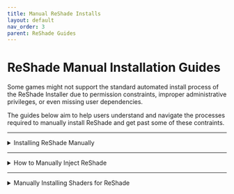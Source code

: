 ```yaml
---
title: Manual ReShade Installs
layout: default
nav_order: 3
parent: ReShade Guides
---
```


# ReShade Manual Installation Guides

Some games might not support the standard automated install process of the ReShade Installer due to permission constraints, improper administrative privileges, or even missing user dependencies.

The guides below aim to help users understand and navigate the processes required to manually install ReShade and get past some of these contraints.

---

<details markdown="block" class="details-tree">
<summary>Installing ReShade Manually</summary>

{: .note }
When manually installing ReShade, you have to manually install shaders as well.

## **Step 1:** Identify your game's architecture and API

1. Navigate to [PCGamingWiki](https://www.pcgamingwiki.com/wiki/Home).

2. Use the search bar to find your game.

   ![Search Bar](../images/manual-reshade-installs/pcgw_search.jpg)

3. Locate the API tab on your game's page, typically towards the end.

   ![API Tab](../images/manual-reshade-installs/pcgamingwiki_api.jpg)

---
 
## **Step 2:** Download the ReShade Installer

Download the latest ReShade installer from the [official ReShade website](https://reshade.me).

---

## Step 3: Download and install 7Zip

Download and install the latest `.msi` version from [7Zip's official website](https://www.7-zip.org/download.html).

WinRar can serve as an alternative, but this guide utilizes 7Zip.

---
 
## Step 4: Extract the ReShade binary

1. Right-click the ReShade Installer `ReShade_Setup_x.x.x.exe`, hover over 7Zip, and select "Open Archive."

   ![Open with 7Zip](../images/manual-reshade-installs/reshade_setup_open_with_7zip.jpg)

2. Choose the necessary DLL from the options:

    * `ReShade64.dll` for 64-Bit

    * `ReShade32.dll` for 32-Bit

         ![Extract DLL](../images/manual-reshade-installs/7zip_extract_reshade_binaries.jpg)

---
 
## Step 5: Rename the ReShade binary based off of your game's API

Right-click the `ReShadeXX.dll` you've extracted and choose "Rename." Then, rename it according to your game's rendering API:

   * `dxgi.dll` - DirectX 10/11/12

   * `d3d12.dll` - DirectX 12

   * `d3d11.dll` - DirectX 11

   * `d3d10.dll` - DirectX 10

   * `d3d9.dll` - DirectX 9

   * `opengl32.dll` - OpenGL

   ![Rename DLL](../images/manual-reshade-installs/extacted_reshade_binary_rename.jpg)

---
 
## Step 6: Move the renamed ReShade binary

Position the renamed DLL into the root folder of your game, the same directory where the game's executable is located.

If you're unsure of your game's executable location, follow [our guide on identifying your game's executable](https://guides.martysmods.com/docs/special-and-others/finding-your-game-executable-and-directory/).

![Place in Game Folder](../images/manual-reshade-installs/place_reshade_binary_game_folder.jpg)

Upon completion, your game should launch with ReShade injected!

![Successful Installation](../images/manual-reshade-installs/ultrakill_reshade_installed.jpg)

</details>

------

<details markdown="block" class="details-tree">
<summary>How to Manually Inject ReShade</summary>

Certain games do not support automatic ReShade injection during runtime.<br>This is especially common for UWP (Microsoft Store) games, which often disallow automatic injection. 

Thankfully, Crosire has developed a tool for manual DLL injection into games.

{: .note }
When manually injecting ReShade using Crosire's Inject Tool, you have to manually install shaders as well.

{: .warning} 
Crosire's Inject tool, being an external injector, is more likely to trigger anti-cheat systems. **Use with caution and at your own risk**.

---

## Step 1: Determine your game's architecture

1. Go to [PCGamingWiki](https://www.pcgamingwiki.com/wiki/Home).

2. Enter your game's name in the search bar.

   ![Search Bar](../images/manual-reshade-installs/pcgw_search.jpg)

3. Proceed to the API section on your game's page (usually located towards the end).

   ![API Section](../images/manual-reshade-installs/pcgamingwiki_api.jpg)

---

## Step 2: Download the right injector for your game's architexture

Choose the injector based on your game's architecture:

   * [64-bit Injector](https://reshade.me/downloads/inject64.exe)

   * [32-bit Injector](https://reshade.me/downloads/inject32.exe)

---

## Step 3: Download ReShade Installer

Acquire the latest ReShade Installer from the [ReShade website](https://www.reshade.me).

---

## Step 4: Download and install 7Zip

Download and install the latest `.msi` version from [7Zip's official website](https://www.7-zip.org/download.html).

WinRar can serve as an alternative, but this guide utilizes 7Zip.

---

## Step 5: Extract the ReShade binary

1. Right-click the ReShade Installer `ReShade_Setup_x.x.x.exe`, hover over 7Zip, and select "Open Archive."

   ![Open with 7Zip](../images/manual-reshade-installs/reshade_setup_open_with_7zip.jpg)

2. Extract the desired DLL:

   The DLL architecture should match the injector you've previously downloaded.

   * `ReShade64.dll` for 64-Bit

   * `ReShade32.dll` for 32-Bit

   ![Extract DLL](../images/manual-reshade-installs/7zip_extract_reshade_binaries.jpg)

---

## Step 6: Position the files properly in your game's folder

Move both the `injectXX.exe` and `ReShadeXX.dll` files to your game directory.

   If you're unsure of your game's executable location, follow [our guide on identifying your game's executable](https://guides.martysmods.com/docs/special-and-others/finding-your-game-executable-and-directory/).

   ![File Placement](../images/manual-reshade-installs/place_reshade_dll_and_inject_in_game_folder.jpg)

---

## Step 7: Identify the game process name

1. Launch the desired game.

2. Open Task Manager and right-click on your game under the processes tab, then select "Go to Details."

   ![Go to Details](../images/manual-reshade-installs/task_manager_go_to_details.jpg)

3. The highlighted executable displays the game's process name.

   ![Executable Name](../images/manual-reshade-installs/task_manager_details_view_exe.jpg)

---

## Step 8: Inject ReShade

1. Close your game.

2. Navigate to your game's directory and open a command prompt by typing `cmd` into File Explorer's address bar.

   ![Open CMD](../images/manual-reshade-installs/cmd_in_file_explorer.jpg)

3. Input `inject[x32/x64].exe "name_of_the_process.exe"` and hit Enter.

   ![Inject Command](../images/manual-reshade-installs/type_inject_params.jpg)

4. Open your game.

   If executed correctly, ReShade should be active once the game begins.

   ![Successful Injection](../images/manual-reshade-installs/ultrakill_reshade_installed.jpg)

</details>

---

<details markdown="block">
<summary>Manually Installing Shaders for ReShade</summary>

This guide will go over how to install ReShade shaders manually without having to run the ReShade Installer.

This guide assumes that you already have ReShade installed.

---

## Step 1: Create a reshade-shaders folder

1. Navigate to your game directory.

   If you're unsure of your game's executable location, follow [our guide on identifying your game's executable](https://guides.martysmods.com/docs/special-and-others/finding-your-game-executable-and-directory/).

2. Create a `reshade-shaders` folder in the same location as your ReShade binary and enter the `reshade-shaders` folder.

   ![Newly Created reshade-shaders Folder](../images/manual-reshade-installs/new_reshadeshader_folder.png)

3. Create two new folders within `reshade-shaders` called:

   * `Shaders`

   * `Textures`

   ![Newly Created Shader and Texture Folders](../images/manual-reshade-installs/new_shader_and_textures_folders.png)

---

## Step 2: Download the shader repository(s) required

This guide will be utilizing the iMMERSE repository on GitHub, however, you can utilize any shader repository for this guide. 

Skip this portion of the guide if you already have the shader repositories already downloaded.

1. Navigate to the GitHub repository of your choice.

2. Click the green "<> Code" button

   ![<> Code Button](../images/manual-reshade-installs/github_shader_repo_code_button_highlight.png)

3. Click the "Download ZIP" button in the "<> Code" dropdown.

   ![Download Zip Button](../images/manual-reshade-installs/github_download_zip_button_highlight.png)

   This will download an archive of the shader repository from that GitHub site.

---

## Step 3: Open the shader repository archive and move the shader files to the proper location

1. Open up the `reshade-shaders` folder that you created in Step 1.

2. Open up the shader repository that you have downloaded in Step 2.

3. Copy the `Shaders` and `Textures` folders from the shader repository archive, and place them into the `reshade-shaders` folder.

   ![Copying Shaders and Textures Folders](../images/manual-reshade-installs/c_and_paste_shaders_and_textures_folder.png)

      If Windows is warning you of files already existing in that location with the names, simply click "Replace the files in the destination."

      ![Merge or Replace Files Prompt](../images/manual-reshade-installs/windows_replace_prompt.png)

   Remember that not every shader repository will have the same structured layout, you might have to dig deeper, collect the shader and texture files manually , or place the shaders and their textures manually within the `reshade-shaders\Shaders` and `reshade-shaders\Textures` folders.

---

## Step 4: Setting ReShade to look in the proper location for shader and texture folders.

1. Launch your game.

2. Open ReShade and navigate to the "Settings" tab.

3. Locate the "Effect Search Path" and "Texture Search Path" arguments.

   If you are starting with a fresh install of ReShade from a manual install, this area should be blank

   ![Shaders and Textures Search Paths Highlight](../images/manual-reshade-installs/effect_and_texture_search_paths.png)

4. Add the following paths to the arguments

   * `.\reshade-shaders\Shaders\**`- Goes in the arguments for "Effect Search Path"

   * `.\reshade-shaders\Textures\**`- Goes in the arguments for "Texture Search Path"

      ![Search Paths Example](../images/manual-reshade-installs/effect_and_textures_search_path_examples.png)

   {: .note }
   
   If you do not have a free slot to add a search path for, you can click the "**+**" icon located directly under the search paths!

5. Switch to the "Home" tab of ReShade, and click the "Reload" button at the bottom.

   Once done, you should see your shaders then pop in the techniques area of the ReShade "Home" tab. 

</details>